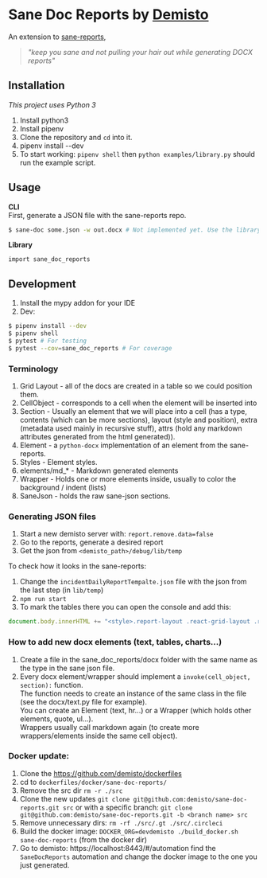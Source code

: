 # Sane Doc Reports by [Demisto](https://demisto.com)

An extension to [sane-reports](https://github.com/demisto/sane-reports), 
> *"keep you sane and not pulling your hair out while generating DOCX reports"*

## Installation
*This project uses Python 3*  
1) Install python3
2) Install pipenv
3) Clone the repository and `cd` into it.
4) pipenv install --dev
5) To start working: `pipenv shell` then `python examples/library.py` should run the example script.

## Usage
**CLI**  
First, generate a JSON file with the sane-reports repo.
```sh
$ sane-doc some.json -w out.docx # Not implemented yet. Use the library.
```

**Library**
```
import sane_doc_reports
```

## Development
1) Install the mypy addon for your IDE
2) Dev:
```sh
$ pipenv install --dev
$ pipenv shell
$ pytest # For testing
$ pytest --cov=sane_doc_reports # For coverage
```

### Terminology
1) Grid Layout - all of the docs are created in a table so we could position them.
2) CellObject - corresponds to a cell when the element will be inserted into
3) Section - Usually an element that we will place into a cell (has a type, contents (which can be more sections), layout (style and position), extra (metadata used mainly in recursive stuff), attrs (hold any markdown attributes generated from the html generated)).
4) Element - a `python-docx` implementation of an element from the sane-reports.
5) Styles - Element styles.
6) elements/md_* - Markdown generated elements
7) Wrapper - Holds one or more elements inside, usually to color the background / indent (lists)
8) SaneJson - holds the raw sane-json sections.


### Generating JSON files
1) Start a new demisto server with: `report.remove.data=false`
2) Go to the reports, generate a desired report
3) Get the json from `<demisto_path>/debug/lib/temp`

To check how it looks in the sane-reports:
1) Change the `incidentDailyReportTempalte.json` file with the json from the last step (in `lib/temp`)
2) `npm run start`
3) To mark the tables there you can open the console and add this:
```js
document.body.innerHTML += "<style>.report-layout .react-grid-layout .react-grid-item{border: 1px solid grey;}</sctyle>"
```

### How to add new docx elements (text, tables, charts...)
1) Create a file in the sane_doc_reports/docx folder with the same name as the 
type in the sane json file.
2) Every docx element/wrapper should implement a `invoke(cell_object, section):` function.  
The function needs to create an instance of the same class in the file (see the docx/text.py file for example).  
You can create an Element (text, hr...) or a Wrapper (which holds other elements, quote, ul...).  
Wrappers usually call markdown again (to create more wrappers/elements inside the same cell object).

### Docker update:
1) Clone the https://github.com/demisto/dockerfiles
2) cd to `dockerfiles/docker/sane-doc-reports/`
3) Remove the src dir `rm -r ./src`
4) Clone the new updates `git clone git@github.com:demisto/sane-doc-reports.git src` or with a specific branch: `git clone git@github.com:demisto/sane-doc-reports.git -b <branch name> src`
5) Remove unnecessary dirs: `rm -rf ./src/.gt ./src/.circleci`
6) Build the docker image: `DOCKER_ORG=devdemisto ./build_docker.sh sane-doc-reports` (from the docker dir)
7) Go to demisto: https://localhost:8443/#/automation find the `SaneDocReports` automation and change the docker image to the one you just generated.
